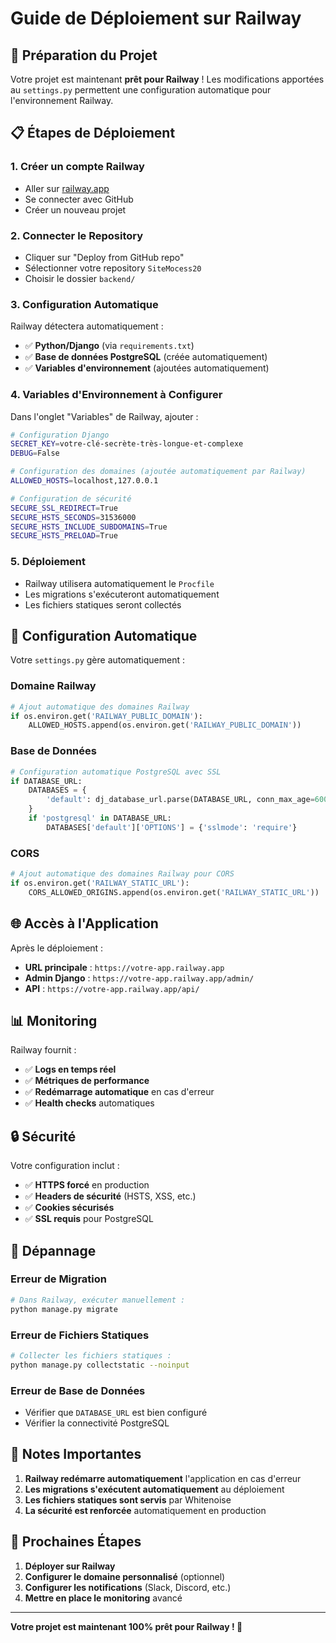 # Guide de Déploiement sur Railway

## 🚀 Préparation du Projet

Votre projet est maintenant **prêt pour Railway** ! Les modifications apportées au `settings.py` permettent une configuration automatique pour l'environnement Railway.

## 📋 Étapes de Déploiement

### 1. Créer un compte Railway
- Aller sur [railway.app](https://railway.app)
- Se connecter avec GitHub
- Créer un nouveau projet

### 2. Connecter le Repository
- Cliquer sur "Deploy from GitHub repo"
- Sélectionner votre repository `SiteMocess20`
- Choisir le dossier `backend/`

### 3. Configuration Automatique
Railway détectera automatiquement :
- ✅ **Python/Django** (via `requirements.txt`)
- ✅ **Base de données PostgreSQL** (créée automatiquement)
- ✅ **Variables d'environnement** (ajoutées automatiquement)

### 4. Variables d'Environnement à Configurer

Dans l'onglet "Variables" de Railway, ajouter :

```bash
# Configuration Django
SECRET_KEY=votre-clé-secrète-très-longue-et-complexe
DEBUG=False

# Configuration des domaines (ajoutée automatiquement par Railway)
ALLOWED_HOSTS=localhost,127.0.0.1

# Configuration de sécurité
SECURE_SSL_REDIRECT=True
SECURE_HSTS_SECONDS=31536000
SECURE_HSTS_INCLUDE_SUBDOMAINS=True
SECURE_HSTS_PRELOAD=True
```

### 5. Déploiement
- Railway utilisera automatiquement le `Procfile`
- Les migrations s'exécuteront automatiquement
- Les fichiers statiques seront collectés

## 🔧 Configuration Automatique

Votre `settings.py` gère automatiquement :

### Domaine Railway
```python
# Ajout automatique des domaines Railway
if os.environ.get('RAILWAY_PUBLIC_DOMAIN'):
    ALLOWED_HOSTS.append(os.environ.get('RAILWAY_PUBLIC_DOMAIN'))
```

### Base de Données
```python
# Configuration automatique PostgreSQL avec SSL
if DATABASE_URL:
    DATABASES = {
        'default': dj_database_url.parse(DATABASE_URL, conn_max_age=600)
    }
    if 'postgresql' in DATABASE_URL:
        DATABASES['default']['OPTIONS'] = {'sslmode': 'require'}
```

### CORS
```python
# Ajout automatique des domaines Railway pour CORS
if os.environ.get('RAILWAY_STATIC_URL'):
    CORS_ALLOWED_ORIGINS.append(os.environ.get('RAILWAY_STATIC_URL'))
```

## 🌐 Accès à l'Application

Après le déploiement :
- **URL principale** : `https://votre-app.railway.app`
- **Admin Django** : `https://votre-app.railway.app/admin/`
- **API** : `https://votre-app.railway.app/api/`

## 📊 Monitoring

Railway fournit :
- ✅ **Logs en temps réel**
- ✅ **Métriques de performance**
- ✅ **Redémarrage automatique** en cas d'erreur
- ✅ **Health checks** automatiques

## 🔒 Sécurité

Votre configuration inclut :
- ✅ **HTTPS forcé** en production
- ✅ **Headers de sécurité** (HSTS, XSS, etc.)
- ✅ **Cookies sécurisés**
- ✅ **SSL requis** pour PostgreSQL

## 🚨 Dépannage

### Erreur de Migration
```bash
# Dans Railway, exécuter manuellement :
python manage.py migrate
```

### Erreur de Fichiers Statiques
```bash
# Collecter les fichiers statiques :
python manage.py collectstatic --noinput
```

### Erreur de Base de Données
- Vérifier que `DATABASE_URL` est bien configuré
- Vérifier la connectivité PostgreSQL

## 📝 Notes Importantes

1. **Railway redémarre automatiquement** l'application en cas d'erreur
2. **Les migrations s'exécutent automatiquement** au déploiement
3. **Les fichiers statiques sont servis** par Whitenoise
4. **La sécurité est renforcée** automatiquement en production

## 🎯 Prochaines Étapes

1. **Déployer sur Railway**
2. **Configurer le domaine personnalisé** (optionnel)
3. **Configurer les notifications** (Slack, Discord, etc.)
4. **Mettre en place le monitoring** avancé

---

**Votre projet est maintenant 100% prêt pour Railway ! 🎉**
